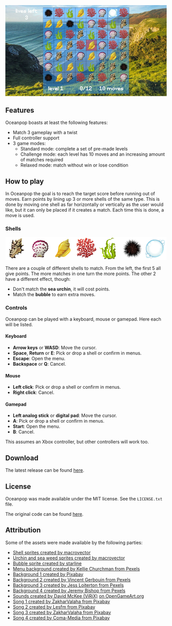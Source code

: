 ![screenshot](screenshot.jpg?raw=true)

## Features

Oceanpop boasts at least the following features:

- Match 3 gameplay with a twist
- Full controller support
- 3 game modes:
  - Standard mode: complete a set of pre-made levels
  - Challenge mode: each level has 10 moves and an increasing amount of matches required
  - Relaxed mode: match without win or lose condition

## How to play

In Oceanpop the goal is to reach the target score before running out of moves. Earn points by lining up 3 or more shells of the same type. This is done by moving one shell as far horizontally or vertically as the user would like, but it can only be placed if it creates a match. Each time this is done, a move is used.

### Shells

![shells](assets/images/shells.png?raw=true)

There are a couple of different shells to match. From the left, the first 5 all give points. The more matches in one turn the more points. The other 2 have a different effect, though:

- Don't match the **sea urchin**, it will cost points.
- Match the **bubble** to earn extra moves.

### Controls

Oceanpop can be played with a keyboard, mouse or gamepad. Here each will be listed.

#### Keyboard

- **Arrow keys** or **WASD**: Move the cursor.
- **Space**, **Return** or **E**: Pick or drop a shell or confirm in menus.
- **Escape**: Open the menu.
- **Backspace** or **Q**: Cancel.

#### Mouse

- **Left click**: Pick or drop a shell or confirm in menus.
- **Right click**: Cancel.

#### Gamepad

- **Left analog stick** or **digital pad**: Move the cursor.
- **A**: Pick or drop a shell or confirm in menus.
- **Start**: Open the menu.
- **B**: Cancel.

This assumes an Xbox controller, but other controllers will work too.

## Download

The latest release can be found [here](https://github.com/sharkwouter/oceanpop/releases/latest).

## License

Oceanpop was made available under the MIT license. See the ``LICENSE.txt`` file.

The original code can be found [here](https://github.com/sharkwouter/oceanpop/).

## Attribution

Some of the assets were made available by the following parties:

- [Shell sprites created by macrovector](https://www.freepik.com/free-vector/sea-fauna-icons_3924735.htm)
- [Urchin and sea weed sprites created by macrovector](https://www.freepik.com/free-vector/sea-life-cartoon-icons-set_4265868.htm)
- [Bubble sprite created by starline](https://www.freepik.com/free-vector/water-bubbles-background-with-text-space_15355945.htm)
- [Menu background created by Kellie Churchman from Pexels](https://www.pexels.com/photo/landscape-photograph-of-body-of-water-1001682/)
- [Background 1 created by Pixabay](https://www.pexels.com/photo/scenic-view-of-landscape-against-sky-315998/)
- [Background 2 created by Vincent Gerbouin from Pexels](https://www.pexels.com/photo/three-brown-wooden-cottage-and-sea-1167021/)
- [Background 3 created by Jess Loiterton from Pexels](https://www.pexels.com/photo/ocean-waves-crashing-on-shore-during-sunset-4603410/)
- [Background 4 created by Jeremy Bishop from Pexels](https://www.pexels.com/photo/underwater-photography-of-turtle-2397653/)
- [Sounds created by David McKee (ViRiX)](https://www.soundcloud.com/virix) [on OpenGameArt.org](https://opengameart.org/content/ui-sound-effects-pack)
- [Song 1 created by ZakharValaha from Pixabay](https://pixabay.com/music/corporate-background-uplifting-amp-upbeat-corporate-long-10292/)
- [Song 2 created by Lesfm from Pixabay](https://pixabay.com/music/solo-guitar-in-the-forest-ambient-acoustic-guitar-instrumental-background-music-for-videos-5718/)
- [Song 3 created by ZakharValaha from Pixabay](https://pixabay.com/music/beautiful-plays-ambient-piano-amp-strings-10711/)
- [Song 4 created by Coma-Media from Pixabay](https://pixabay.com/music/ambient-deep-ambient-11051/)
